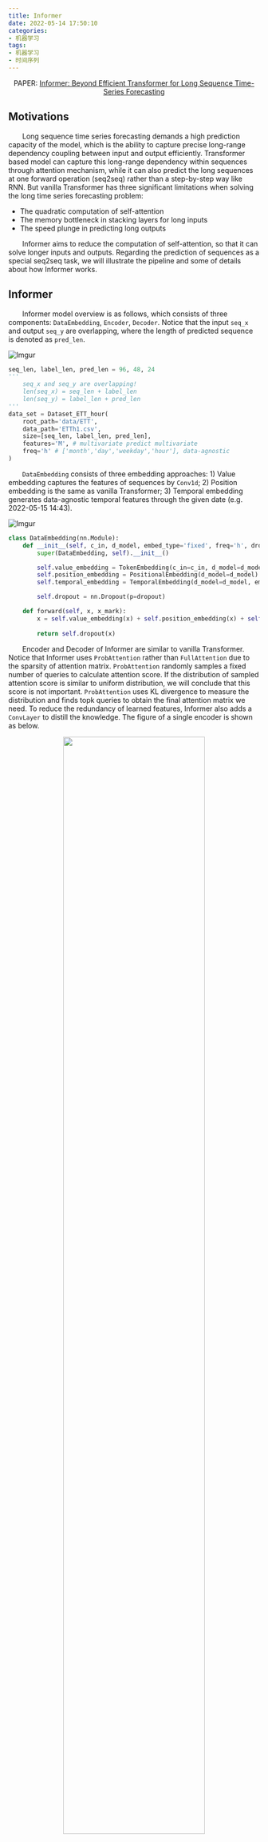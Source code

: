 ```yaml
---
title: Informer
date: 2022-05-14 17:50:10
categories:
- 机器学习
tags:
- 机器学习
- 时间序列
---
```


<center>PAPER: <a href="https://arxiv.org/abs/2012.07436">Informer: Beyond Efficient Transformer for Long Sequence Time-Series Forecasting</a></center>

## Motivations
&emsp;&emsp;Long sequence time series forecasting demands a high prediction capacity of the model, which is the ability to capture precise long-range dependency coupling between input and output efficiently. Transformer based model can capture this long-range dependency within sequences through attention mechanism, while it can also predict the long sequences at one forward operation (seq2seq) rather than a step-by-step way like RNN. But vanilla Transformer has three significant limitations when solving the long time series forecasting problem:
* The quadratic computation of self-attention
* The memory bottleneck in stacking layers for long inputs
* The speed plunge in predicting long outputs

&emsp;&emsp;Informer aims to reduce the computation of self-attention, so that it can solve longer inputs and outputs. Regarding the prediction of sequences as a special seq2seq task, we will illustrate the pipeline and some of details about how Informer works.

## Informer
&emsp;&emsp;Informer model overview is as follows, which consists of three components: `DataEmbedding`, `Encoder`, `Decoder`. Notice that the input `seq_x` and output `seq_y` are overlapping, where the length of predicted sequence is denoted as `pred_len`.

![Imgur](https://i.imgur.com/MUiyt5m.png)

```python
seq_len, label_len, pred_len = 96, 48, 24
'''
    seq_x and seq_y are overlapping!
    len(seq_x) = seq_len + label_len
    len(seq_y) = label_len + pred_len
'''
data_set = Dataset_ETT_hour(
    root_path='data/ETT',
    data_path='ETTh1.csv',
    size=[seq_len, label_len, pred_len],
    features='M', # multivariate predict multivariate
    freq='h' # ['month','day','weekday','hour'], data-agnostic
)
```

&emsp;&emsp;`DataEmbedding` consists of three embedding approaches: 1) Value embedding captures the features of sequences by `Conv1d`; 2) Position embedding is the same as vanilla Transformer; 3) Temporal embedding generates data-agnostic temporal features through the given date (e.g. 2022-05-15 14:43).

![Imgur](https://i.imgur.com/c7iVJBI.png)

```python
class DataEmbedding(nn.Module):
    def __init__(self, c_in, d_model, embed_type='fixed', freq='h', dropout=0.1):
        super(DataEmbedding, self).__init__()

        self.value_embedding = TokenEmbedding(c_in=c_in, d_model=d_model)
        self.position_embedding = PositionalEmbedding(d_model=d_model)
        self.temporal_embedding = TemporalEmbedding(d_model=d_model, embed_type=embed_type, freq=freq) if embed_type!='timeF' else TimeFeatureEmbedding(d_model=d_model, embed_type=embed_type, freq=freq)

        self.dropout = nn.Dropout(p=dropout)

    def forward(self, x, x_mark):
        x = self.value_embedding(x) + self.position_embedding(x) + self.temporal_embedding(x_mark)
        
        return self.dropout(x)
```

&emsp;&emsp;Encoder and Decoder of Informer are similar to vanilla Transformer. Notice that Informer uses `ProbAttention` rather than `FullAttention` due to the sparsity of attention matrix. `ProbAttention` randomly samples a fixed number of queries to calculate attention score. If the distribution of sampled attention score is similar to uniform distribution, we will conclude that this score is not important. `ProbAttention` uses KL divergence to measure the distribution and finds topk queries to obtain the final attention matrix we need. To reduce the redundancy of learned features, Informer also adds a `ConvLayer` to distill the knowledge. The figure of a single encoder is shown as below.

<div align="center"><img src="https://i.imgur.com/FHtunWO.png" width="75%"/></div>

![Imgur](https://i.imgur.com/enyBFgk.png)

```python
class Informer(nn.Module):
    def __init__(self, enc_in, dec_in, c_out, seq_len, label_len, out_len, 
                factor=5, d_model=512, n_heads=8, e_layers=3, d_layers=2, d_ff=512, 
                dropout=0.0, attn='prob', embed='fixed', freq='h', activation='gelu', 
                output_attention = False, distil=True, mix=True,
                device=torch.device('cuda:0')):
        super(Informer, self).__init__()
        self.pred_len = out_len
        self.attn = attn
        self.output_attention = output_attention

        # Data Embedding (B, L, feature) -> (B, L, d_model)
        self.enc_embedding = DataEmbedding(enc_in, d_model, embed, freq, dropout)
        self.dec_embedding = DataEmbedding(dec_in, d_model, embed, freq, dropout)
        # Attention
        Attn = ProbAttention if attn=='prob' else FullAttention
        # Encoder (B, seq_len, d_model) distil -> (B, seq_len / 4, d_model)
        self.encoder = Encoder(
            [
                EncoderLayer(
                    AttentionLayer(Attn(False, factor, attention_dropout=dropout, output_attention=output_attention), 
                                d_model, n_heads, mix=False),
                    d_model,
                    d_ff,
                    dropout=dropout,
                    activation=activation
                ) for l in range(e_layers)
            ],
            [
                ConvLayer(
                    d_model
                ) for l in range(e_layers-1)
            ] if distil else None,
            norm_layer=torch.nn.LayerNorm(d_model)
        )
        # Decoder (B, label_len + pred_len, d_model)
        self.decoder = Decoder(
            [
                DecoderLayer(
                    AttentionLayer(Attn(True, factor, attention_dropout=dropout, output_attention=False), 
                                d_model, n_heads, mix=mix),
                    AttentionLayer(FullAttention(False, factor, attention_dropout=dropout, output_attention=False), 
                                d_model, n_heads, mix=False),
                    d_model,
                    d_ff,
                    dropout=dropout,
                    activation=activation,
                )
                for l in range(d_layers)
            ],
            norm_layer=torch.nn.LayerNorm(d_model)
        )

        self.projection = nn.Linear(d_model, c_out, bias=True)
        
    def forward(self, x_enc, x_mark_enc, x_dec, x_mark_dec, 
                enc_self_mask=None, dec_self_mask=None, dec_enc_mask=None):
        enc_out = self.enc_embedding(x_enc, x_mark_enc)
        enc_out, attns = self.encoder(enc_out, attn_mask=enc_self_mask)

        dec_out = self.dec_embedding(x_dec, x_mark_dec)
        dec_out = self.decoder(dec_out, enc_out, x_mask=dec_self_mask, cross_mask=dec_enc_mask)
        dec_out = self.projection(dec_out)
        
        if self.output_attention:
            return dec_out[:,-self.pred_len:,:], attns
        else:
            return dec_out[:,-self.pred_len:,:]
```

&emsp;&emsp;Ablation study proofs the effects of all the components of Informer. Table 1 and 2 give us the performance of Informer on five cases.

![Imgur](https://i.imgur.com/LwXUw0w.png)

![Imgur](https://i.imgur.com/wlVUQQz.png)

&emsp;&emsp;However, Informer does not consider the impact brought by different data embedding ways. We conduct extra experiments on ETTh1 datasets to get the precise contribution of these embedding methods. Though the results tell us that these three embeddings are indispensable, we have to stress that some of the data-agnostic embeddings may destroy the information in original sequences. (e.g. Position embedding will introduce lots of local fluctuation in prediction). We should consider whether there is a better data embedding method.

|Embedding|MSE|MAE
|:-:|:-:|:-:
|Value + Position + Temporal|0.529|**0.521**
|Value + Temporal|0.601|0.574
|Value + Position|**0.520**|0.529
|Value|1.056|0.817
